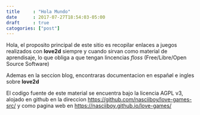 ```yaml
---
title     : "Hola Mundo"
date      : 2017-07-27T18:54:03-05:00
draft     : true
catogories: ["post"]
---
```


Hola, el proposito principal de este sitio es recopilar enlaces a juegos
realizados con **love2d** siempre y cuando sirvan como material de aprendisaje,
lo que obliga a que tengan lincencias *floss* (Free/Libre/Open Source Software)

Ademas en la seccion blog, encontraras documentacion en españøl e ingles
sobre **love2d**

El codigo fuente de este material se encuentra bajo la licencia AGPL v3, alojado
en github en la direccion https://github.com/nasciiboy/love-games-src/ y como
pagina web en https://nasciiboy.github.io/love-games/
